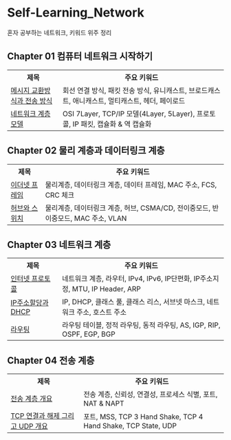 # Self-Learning_Network

혼자 공부하는 네트워크, 키워드 위주 정리

## Chapter 01 컴퓨터 네트워크 시작하기

<table>
    <tr>
        <th>
            제목
        </th>
        <th>
            주요 키워드
        </th>
    </tr>
    <tr>
        <td><a href="docs/메세지 교환방식.md">메시지 교환방식과 전송 방식</a></td>
        <td>회선 연결 방식, 패킷 전송 방식, 유니캐스트, 브로드캐스트, 애니캐스트, 멀티캐스트, 헤더, 페이로드</td>
    </tr>
    <tr>
        <td><a href="docs/네트워크 계층 모델.md">네트워크 계층 모델</a></td>
        <td>OSI 7Layer, TCP/IP 모델(4Layer, 5Layer), 프로토콜, IP 패킷, 캡슐화 & 역 캡슐화</td>
    </tr>
</table>

## Chapter 02 물리 계층과 데이터링크 계층

<table>
    <tr>
        <th>
            제목
        </th>
        <th>
            주요 키워드
        </th>
    </tr>
    <tr>
        <td><a href="docs/이더넷 프레임.md">이더넷 프레임</a></td>
        <td>물리계층, 데이터링크 계층, 데이터 프레임, MAC 주소, FCS, CRC 체크</td>
    </tr>
    <tr>
        <td><a href="docs/허브와 스위치.md">허브와 스위치</a></td>
        <td>물리계층, 데이터링크 계층, 허브, CSMA/CD, 전이중모드, 반이중모드, MAC 주소, VLAN</td>
    </tr>
</table>

## Chapter 03 네트워크 계층

<table>
    <tr>
        <th>
            제목
        </th>
        <th>
            주요 키워드
        </th>
    </tr>
    <tr>
        <td><a href="docs/인터넷 프로토콜.md">인터넷 프로토콜</a></td>
        <td>네트워크 계층, 라우터, IPv4, IPv6, IP단편화, IP주소지정, MTU, IP Header, ARP</td>
    </tr>
    <tr>
        <td><a href="docs/IP주소할당과 DHCP.md">IP주소할당과 DHCP</a></td>
        <td>IP, DHCP, 클래스 풀, 클래스 리스, 서브넷 마스크, 네트워크 주소, 호스트 주소</td>
    </tr>
    <tr>
        <td><a href="docs/라우팅.md">라우팅</a></td>
        <td>라우팅 테이블, 정적 라우팅, 동적 라우팅, AS, IGP, RIP, OSPF, EGP, BGP</td>
    </tr>
</table>

## Chapter 04 전송 계층

<table>
    <tr>
        <th>
            제목
        </th>
        <th>
            주요 키워드
        </th>
    </tr>
    <tr>
        <td><a href="docs/전송 계층 개요.md">전송 계층 개요</a></td>
        <td>전송 계층, 신뢰성, 연결성, 프로세스 식별, 포트, NAT & NAPT</td>
    </tr>
    <tr>
        <td><a href="docs/TCP 연결과 해제 그리고 UDP 개요.md">TCP 연결과 해제 그리고 UDP 개요</a></td>
        <td>포트, MSS, TCP 3 Hand Shake, TCP 4 Hand Shake, TCP State, UDP</td>
    </tr>
</table>
